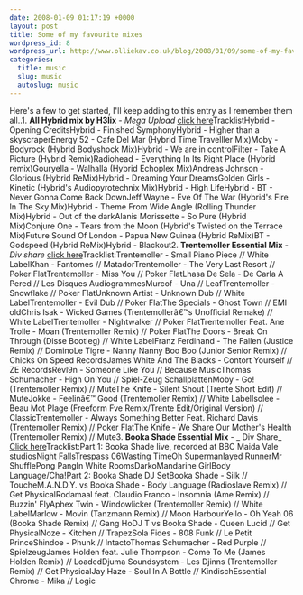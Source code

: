 ```yaml
--- 
date: 2008-01-09 01:17:19 +0000
layout: post
title: Some of my favourite mixes
wordpress_id: 8
wordpress_url: http://www.olliekav.co.uk/blog/2008/01/09/some-of-my-favourite-mixes/
categories: 
  title: music
  slug: music
  autoslug: music
---
```

Here's a few to get started, I'll keep adding to this entry as I remember them all..1. **All Hybrid mix by H3lix** - _Mega Upload_ [click here](http://www.megaupload.com/?d=B35QO8R2)TracklistHybrid - Opening CreditsHybrid - Finished SymphonyHybrid - Higher than a skyscraperEnergy 52 - Cafe Del Mar (Hybrid Time Travelller Mix)Moby - Bodyrock (Hybrid Bodyshock Mix)Hybrid - We are in controlFilter - Take A Picture (Hybrid Remix)Radiohead - Everything In Its Right Place (Hybrid remix)Gouryella - Walhalla (Hybrid Echoplex Mix)Andreas Johnson - Glorious (Hybrid ReMix)Hybrid - Dreaming Your DreamsGolden Girls - Kinetic (Hybrid's Audiopyrotechnix Mix)Hybrid - High LifeHybrid - BT - Never Gonna Come Back DownJeff Wayne - Eve Of The War (Hybrid's Fire In The Sky Mix)Hybrid - Theme From Wide Angle (Rolling Thunder Mix)Hybrid - Out of the darkAlanis Morissette - So Pure (Hybrid Mix)Conjure One - Tears from the Moon (Hybrid's Twisted on the Terrace Mix)Future Sound Of London - Papua New Guinea (Hybrid ReMix)BT - Godspeed (Hybrid ReMix)Hybrid - Blackout2. **Trentemoller Essential Mix** - _Div share_ [click here](http://www.divshare.com/download/166730-55a)Tracklist:Trentemoller - Small Piano Piece // White LabelKhan - Fantomes // MatadorTrentemoller - The Very Last Resort // Poker FlatTrentemoller - Miss You // Poker FlatLhasa De Sela - De Carla A Pered // Les Disques AudiogrammesMurcof - Una // LeafTrentemoller - Snowflake // Poker FlatUnknown Artist - Unknown Dub // White LabelTrentemoller - Evil Dub // Poker FlatThe Specials - Ghost Town // EMI oldChris Isak - Wicked Games (Trentemollerâ€™s Unofficial Remake) // White LabelTrentemoller - Nightwalker // Poker FlatTrentemoller Feat. Ane Trolle - Moan (Trentemoller Remix) // Poker FlatThe Doors - Break On Through (Disse Bootleg) // White LabelFranz Ferdinand - The Fallen (Justice Remix) // DominoLe Tigre - Nanny Nanny Boo Boo (Junior Senior Remix) // Chicks On Speed RecordsJames White And The Blacks - Contort Yourself // ZE RecordsRevl9n - Someone Like You // Because MusicThomas Schumacher - High On You // Spiel-Zeug SchallplattenMoby - Go! (Trentemoller Remix) // MuteThe Knife - Silent Shout (Trente Short Edit) // MuteJokke - Feelinâ€™ Good (Trentemoller Remix) // White LabelIsolee - Beau Mot Plage (Freeform Fve Remix/Trente Edit/Original Version) // ClassicTrentemoller - Always Something Better Feat. Richard Davis (Trentemoller Remix) // Poker FlatThe Knife - We Share Our Mother's Health (Trentemoller Remix) // Mute3. **Booka Shade Essential Mix** - _ Div Share_ [Click here](http://divshare.com/download/255195-49e)Tracklist:Part 1: Booka Shade live, recorded at BBC Maida Vale studiosNight FallsTrespass 06Wasting TimeOh Supermanlayed RunnerMr ShufflePong PangIn White RoomsDarkoMandarine GirlBody Language/Cha!Part 2: Booka Shade DJ SetBooka Shade - Silk // ToucheM.A.N.D.Y. vs Booka Shade - Body Language (Radioslave Remix) // Get PhysicalRodamaal feat. Claudio Franco - Insomnia (Ame Remix) // Buzzin' FlyAphex Twin - Windowlicker (Trentemoller Remix) // White LabelMarlow - Movin (Tanzmann Remix) // Moon HarbourYello - Oh Yeah 06 (Booka Shade Remix) // Gang HoDJ T vs Booka Shade - Queen Lucid // Get PhysicalNoze - Kitchen // TrapezSola Fides - 808 Funk // Le Petit PrinceShindoe - Phunk // IntactoThomas Schumacher - Red Purple // SpielzeugJames Holden feat. Julie Thompson - Come To Me (James Holden Remix) // LoadedDjuma Soundsystem - Les Djinns (Trentemoller Remix) // Get PhysicalJay Haze - Soul In A Bottle // KindischEssential Chrome - Mika // Logic
